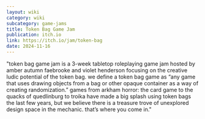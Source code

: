 ```yaml
---
layout: wiki
category: wiki
subcategory: game-jams
title: Token Bag Game Jam
publication: itch.io
link: https://itch.io/jam/token-bag
date: 2024-11-16
---
```


"token bag game jam is a 3-week tabletop roleplaying game jam hosted by amber autumn faebrooke and violet henderson focusing on the creative ludic potential of the token bag. we define a token bag game as “any game that uses drawing objects from a bag or other opaque container as a way of creating randomization.” games from arkham horror: the card game to the quacks of quedlinburg to troika have made a big splash using token bags the last few years, but we believe there is a treasure trove of unexplored design space in the mechanic. that’s where you come in."
